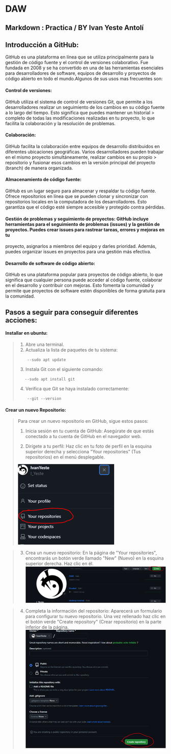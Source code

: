 # **DAW**
## Markdown : Practica / BY Ivan Yeste Antolí

## **Introducción a GitHub**:

GitHub es una plataforma en línea que se utiliza principalmente para la gestión de código fuente y el control de versiones colaborativo. Fue fundada en 2008 y se ha convertido en una de las herramientas esenciales para desarrolladores de software, equipos de desarrollo y proyectos de código abierto en todo el mundo.Algunos de sus usos mas frecuentes son:

 #### Control de versiones:
 GitHub utiliza el sistema de control de versiones Git, que permite a los desarrolladores realizar un seguimiento de los cambios en su código fuente a lo largo del tiempo. Esto significa que puedes mantener un historial > completo de todas las modificaciones realizadas en tu proyecto, lo que facilita la colaboración y la resolución de problemas.

 #### Colaboración: 
 GitHub facilita la colaboración entre equipos de desarrollo distribuidos en diferentes ubicaciones geográficas. Varios desarrolladores pueden trabajar en el mismo proyecto simultáneamente, realizar cambios en su propio > repositorio y fusionar esos cambios en la versión principal del proyecto (branch) de manera organizada.

 #### Almacenamiento de código fuente:
 GitHub es un lugar seguro para almacenar y respaldar tu código fuente. Ofrece repositorios en línea que se pueden clonar y sincronizar con repositorios locales en la computadora de los desarrolladores. Esto garantiza
 que el código esté siempre accesible y protegido contra pérdidas.

 #### Gestión de problemas y seguimiento de proyectos: GitHub incluye herramientas para el seguimiento de problemas (issues) y la gestión de proyectos. Puedes crear issues para rastrear tareas, errores y mejoras en tu
 proyecto, asignarlos a miembros del equipo y darles prioridad. Además, puedes organizar issues en proyectos para una gestión más efectiva.

 #### Desarrollo de software de código abierto:
 GitHub es una plataforma popular para proyectos de código abierto, lo que significa que cualquier persona puede acceder al código fuente, colaborar en el desarrollo y contribuir con mejoras. Esto fomenta la comunidad y  permite que proyectos de software estén disponibles de forma gratuita para la comunidad.



## **Pasos a seguir para conseguir diferentes acciones**:
 #### Installar en ubuntu:

> 1. Abre una terminal.
> 2. Actualiza la lista de paquetes de tu sistema:
>  ```
>      --sudo apt update
>  ```
> 3. Instala Git con el siguiente comando:
>  ```
>     --sudo apt install git
>
>  ```
> 4. Verifica que Git se haya instalado correctamente:
>  ```
>      --git --version
>
>  ```

 #### Crear un nuevo Repositorio:
>Para crear un nuevo repositorio en GitHub, sigue estos pasos:
>
> 1. Inicia sesión en tu cuenta de GitHub:
> Asegúrate de que estás conectado a tu cuenta de GitHub en el navegador web.
> 
> 2. Dirígete a tu perfil:
> Haz clic en tu foto de perfil en la esquina superior derecha y selecciona "Your repositories" (Tus repositorios) en el menú desplegable.
>
> ![Paso](https://github.com/IvanYeste/DAW/blob/main/Paso2.PNG)


> 3. Crea un nuevo repositorio:
> En la página de "Your repositories", encontrarás un botón verde llamado "New" (Nuevo) en la esquina superior derecha. Haz clic en él.
> ![Paso](https://github.com/IvanYeste/DAW/blob/main/Paso3.PNG)
>

> 
> 4. Completa la información del repositorio:
> Aparecerá un formulario para configurar tu nuevo repositorio. Una vez rellenado haz clic en el botón verde "Create repository" (Crear repositorio) en la parte inferior de la página.
> ![Paso](https://github.com/IvanYeste/DAW/blob/main/Paso4.PNG)
